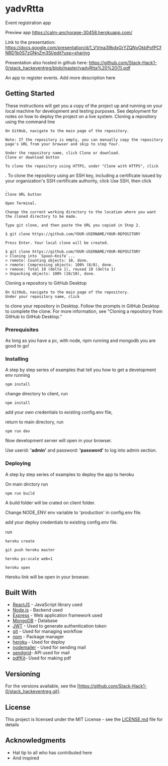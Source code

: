 # yadvRtta

Event registration app

Preview app https://calm-anchorage-30458.herokuapp.com/

Link to the presentation: https://docs.google.com/presentation/d/1_VVma39kdxGrYZQNyOkbPofPCfNRD1b0S7zGNnZm3SI/edit?usp=sharing

Presentation also hosted in github here: https://github.com/Stack-Hack1-0/stack_hackeventreg/blob/master/yadvRtta%20%20(1).pdf

An app to register events. Add more description here

## Getting Started

These instructions will get you a copy of the project up and running on your local machine for development and testing purposes. See deployment for notes on how to deploy the project on a live system.
Cloning a repository using the command line

    On GitHub, navigate to the main page of the repository.

    Note: If the repository is empty, you can manually copy the repository page's URL from your browser and skip to step four.

    Under the repository name, click Clone or download.
    Clone or download button

    To clone the repository using HTTPS, under "Clone with HTTPS", click 

. To clone the repository using an SSH key, including a certificate issued by your organization's SSH certificate authority, click Use SSH, then click

    .
    Clone URL button

    Open Terminal.

    Change the current working directory to the location where you want the cloned directory to be made.

    Type git clone, and then paste the URL you copied in Step 2.

    $ git clone https://github.com/YOUR-USERNAME/YOUR-REPOSITORY

    Press Enter. Your local clone will be created.

    $ git clone https://github.com/YOUR-USERNAME/YOUR-REPOSITORY
    > Cloning into `Spoon-Knife`...
    > remote: Counting objects: 10, done.
    > remote: Compressing objects: 100% (8/8), done.
    > remove: Total 10 (delta 1), reused 10 (delta 1)
    > Unpacking objects: 100% (10/10), done.

Cloning a repository to GitHub Desktop

    On GitHub, navigate to the main page of the repository.
    Under your repository name, click 

to clone your repository in Desktop. Follow the prompts in GitHub Desktop to complete the clone. For more information, see "Cloning a repository from GitHub to GitHub Desktop."


### Prerequisites

As long as you have a pc, with node, npm running and mongodb you are good to go!

### Installing

A step by step series of examples that tell you how to get a development env running

```
npm install
```

change directory to client, run

```
npm install
```
add your own credentials to existing config.env file,

return to main directory, run

```
npm run dev
```
Now development server will open in your browser.

Use userid: **'admin'** and password: **'password'** to log into admin section.

### Deploying

A step by step series of examples to deploy the app to heroku

On main dirctory run
```
npm run build
```
A build folder will be crated on client folder.

Change NODE_ENV env variable to 'production' in config.env file.

add your deploy credentials to existing config.env file.

run

```
heroku create
```
```
git push heroku master
```
```
heroku ps:scale web=1
```
```
heroku open
```
Heroku link will be open in your browser.

## Built With

* [ReactJS](https://reactjs.org/docs/getting-started.html) - JavaScript library used
* [Node.js](https://nodejs.org/en/docs/) - Backend used
* [Express](https://expressjs.com/en/4x/api.html) - Web application framework used
* [MongoDB](https://docs.mongodb.com/) - Database
* [JWT](https://jwt.io/introduction/) - Used to generate authentication token
* [git](https://guides.github.com/) - Used for managing workflow
* [npm](https://docs.npmjs.com/) - Package manager
* [heroku](https://devcenter.heroku.com/articles/getting-started-with-nodejs) - Used for deploy
* [nodemailer](https://nodemailer.com/about/) - Used for sending mail
* [sendgrid](https://sendgrid.com/)- API used for mail
* [pdfKit](https://pdfkit.org/)- Used for making pdf

## Versioning

For the versions available, see the [https://github.com/Stack-Hack1-0/stack_hackeventreg.git]. 


## License

This project is licensed under the MIT License - see the [LICENSE.md](LICENSE.md) file for details

## Acknowledgments

* Hat tip to all who has contributed here
* And inspired 
